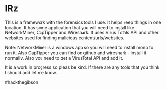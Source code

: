 # IRz
This is a framework with the forensics tools I use. It helps keep things in one location. It has some application that you will need to install like NetworkMiner, CapTipper and Wireshark. It uses Virus Totals API and other websites used for finding malicious content/urls/websites. 

Note: NetworkMiner is a windows app so you will need to install mono to run it. Also CapTipper you can find on github and wireshark - install it normally. Also you need to get a VirusTotal API and add it.

It is a work in progress so pleas be kind. If there are any tools that you think I should add let me know. 

#hackthegibson
